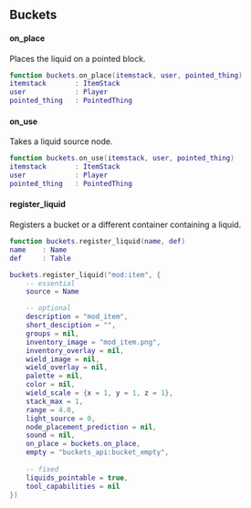 Buckets 
------
#### on_place
Places the liquid on a pointed block.
```lua
function buckets.on_place(itemstack, user, pointed_thing)
itemstack       : ItemStack
user            : Player
pointed_thing   : PointedThing
```
#### on_use
Takes a liquid source node.
```lua
function buckets.on_use(itemstack, user, pointed_thing)
itemstack       : ItemStack
user            : Player
pointed_thing   : PointedThing
```
#### register_liquid
Registers a bucket or a different container containing a liquid.
```lua
function buckets.register_liquid(name, def)
name    : Name
def     : Table

buckets.register_liquid("mod:item", {
	-- essential
	source = Name

	-- optional
	description = "mod_item",
	short_desciption = "",
	groups = nil,
	inventory_image = "mod_item.png",
	inventory_overlay = nil,
	wield_image = nil,
	wield_overlay = nil,
	palette = nil,
	color = nil, 
	wield_scale = {x = 1, y = 1, z = 1},
	stack_max = 1,
	range = 4.0,
	light_source = 0,
	node_placement_prediction = nil,
	sound = nil,
	on_place = buckets.on_place,
	empty = "buckets_api:bucket_empty",
	
	-- fixed
	liquids_pointable = true,
	tool_capabilities = nil
})
```
